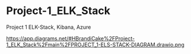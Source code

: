 # Project-1_ELK_Stack
Project 1 ELK-Stack, Kibana, Azure



https://app.diagrams.net/#HBrandiCake%2FProject-1_ELK_Stack%2Fmain%2FPROJECT_1-ELS-STACK-DIAGRAM.drawio.png

